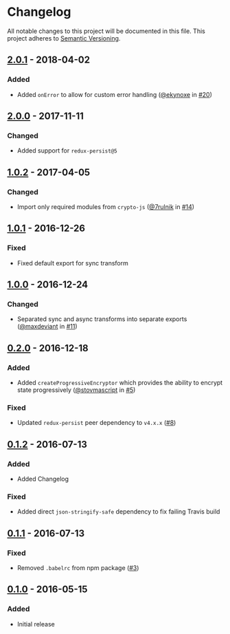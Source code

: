 # Changelog

All notable changes to this project will be documented in this file. This
project adheres to [Semantic Versioning](http://semver.org/).

## [2.0.1] - 2018-04-02

### Added

* Added `onError` to allow for custom error handling
  ([@ekynoxe](https://github.com/ekynoxe) in
  [#20](https://github.com/maxdeviant/redux-persist-transform-encrypt/pull/20))

## [2.0.0] - 2017-11-11

### Changed

* Added support for `redux-persist@5`

## [1.0.2] - 2017-04-05

### Changed

* Import only required modules from `crypto-js`
  ([@7rulnik](https://github.com/7rulnik) in
  [#14](https://github.com/maxdeviant/redux-persist-transform-encrypt/pull/14))

## [1.0.1] - 2016-12-26

### Fixed

* Fixed default export for sync transform

## [1.0.0] - 2016-12-24

### Changed

* Separated sync and async transforms into separate exports
  ([@maxdeviant](https://github.com/maxdeviant) in
  [#11](https://github.com/maxdeviant/redux-persist-transform-encrypt/pull/11))

## [0.2.0] - 2016-12-18

### Added

* Added `createProgressiveEncryptor` which provides the ability to encrypt state
  progressively ([@stovmascript](https://github.com/stovmascript) in
  [#5](https://github.com/maxdeviant/redux-persist-transform-encrypt/pull/5))

### Fixed

* Updated `redux-persist` peer dependency to `v4.x.x`
  ([#8](https://github.com/maxdeviant/redux-persist-transform-encrypt/issues/8))

## [0.1.2] - 2016-07-13

### Added

* Added Changelog

### Fixed

* Added direct `json-stringify-safe` dependency to fix failing Travis build

## [0.1.1] - 2016-07-13

### Fixed

* Removed `.babelrc` from npm package
  ([#3](https://github.com/maxdeviant/redux-persist-transform-encrypt/issues/3))

## [0.1.0] - 2016-05-15

### Added

* Initial release

[2.0.1]: https://github.com/maxdeviant/redux-persist-transform-encrypt/compare/v2.0.0...v2.0.1
[2.0.0]: https://github.com/maxdeviant/redux-persist-transform-encrypt/compare/v1.0.2...v2.0.0
[1.0.2]: https://github.com/maxdeviant/redux-persist-transform-encrypt/compare/v1.0.1...v1.0.2
[1.0.1]: https://github.com/maxdeviant/redux-persist-transform-encrypt/compare/v1.0.0...v1.0.1
[1.0.0]: https://github.com/maxdeviant/redux-persist-transform-encrypt/compare/v0.2.0...v1.0.0
[0.2.0]: https://github.com/maxdeviant/redux-persist-transform-encrypt/compare/v0.1.2...v0.2.0
[0.1.2]: https://github.com/maxdeviant/redux-persist-transform-encrypt/compare/v0.1.1...v0.1.2
[0.1.1]: https://github.com/maxdeviant/redux-persist-transform-encrypt/compare/v0.1.0...v0.1.1
[0.1.0]: https://github.com/maxdeviant/redux-persist-transform-encrypt/compare/576d7fc...v0.1.0
